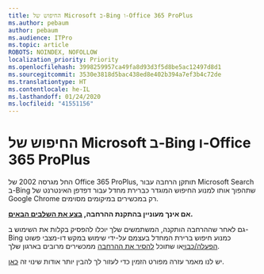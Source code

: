 ```yaml
---
title: החיפוש של Microsoft ב-Bing ו-Office 365 ProPlus
ms.author: pebaum
author: pebaum
ms.audience: ITPro
ms.topic: article
ROBOTS: NOINDEX, NOFOLLOW
localization_priority: Priority
ms.openlocfilehash: 3998259957ca49fa8d93d3f5d8be5ac12497d8d1
ms.sourcegitcommit: 3530e3818d5bac438ed8e402b394a7ef3b4c72de
ms.translationtype: HT
ms.contentlocale: he-IL
ms.lasthandoff: 01/24/2020
ms.locfileid: "41551156"
---
```

# <a name="microsoft-search-in-bing-and-office-365-proplus"></a>החיפוש של Microsoft ב-Bing ו-Office 365 ProPlus

החל מגרסה 2002 של Office 365 ProPlus, תותקן הרחבה עבור Microsoft Search ב-Bing שתהפוך אותו למנוע החיפוש המוגדר כברירת מחדל עבור דפדפן האינטרנט של Google Chrome רק במכשירים במיקומים מסוימים.

**אם אינך מעוניין בהתקנת ההרחבה, [בצע את השלבים הבאים](https://docs.microsoft.com/deployoffice/microsoft-search-bing#how-to-exclude-the-extension-for-microsoft-search-in-bing-from-being-installed).**

גם לאחר שההרחבה הותקנה, המשתמשים שלך יוכלו להפסיק בקלות את השימוש ב-Bing כמנוע חיפוש ברירת המחדל בעצמם על-ידי שימוש במקש דו-מצבי פשוט [הפעלה/כבוי](https://docs.microsoft.com/deployoffice/microsoft-search-bing#change-whether-bing-is-the-default-search-engine-for-google-chrome)או שתוכל [להסיר את ההרחבה](https://docs.microsoft.com/deployoffice/microsoft-search-bing#how-to-remove-the-extension-after-its-been-installed) ממכשירים מרובים בארגון שלך.

יש לנו מאמר עזרה מפורט הזמין כדי לעזור לך להבין יותר אודות שינוי זה [כאן](https://docs.microsoft.com/deployoffice/microsoft-search-bing).